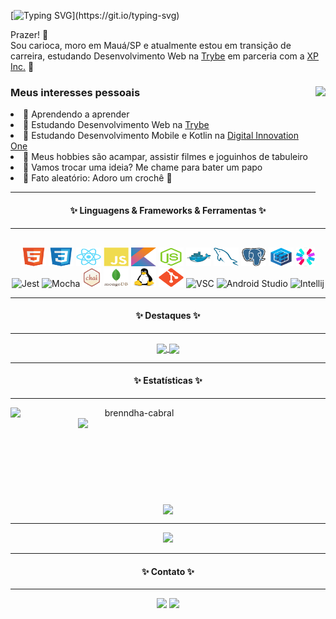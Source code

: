 [![Typing SVG](https://readme-typing-svg.herokuapp.com?color=%23FF6714&width=450&lines=Ol%C3%A1%2C+meu+nome+%C3%A9+Brenndha!;Seja+muito+bem-vindo(a)+por+aqui.)](https://git.io/typing-svg)
<p>
  Prazer! 🌿
  <br> Sou carioca, moro em Mauá/SP e atualmente estou em transição de carreira, estudando Desenvolvimento Web na <a href="https://betrybe.com">Trybe</a>  em parceria com a <a href="https://www.xpinc.com/">XP Inc.</a> 🚀
</p>

<div align="center">
  <img height="170" align="right" src="https://user-images.githubusercontent.com/87787342/169583423-7c0376fd-6545-463f-8884-002e325c8a56.png" />
  <div align="left" style="display: inline_block">
    <h3><strong>Meus interesses pessoais</strong></h3>
    <li>🌱 Aprendendo a aprender</li>
    <li>🔭 Estudando Desenvolvimento Web na <a href="https://betrybe.com">Trybe</a></li>
    <li>🔭 Estudando Desenvolvimento Mobile e Kotlin na <a href="https://www.dio.me/">Digital Innovation One</a></li>
    <li>🧘 Meus hobbies são acampar, assistir filmes e joguinhos de tabuleiro</li>
    <li>💬 Vamos trocar uma ideia? Me chame para bater um papo</li>
    <li>🎈 Fato aleatório: Adoro um crochê 🧶</li>
  </div>
</div>

<hr>
<h4 align="center">✨ Linguagens & Frameworks & Ferramentas ✨</h4>
<hr>
<div align="center" style="margin-top: 30px" style="display: inline_block">
  <img title="HTML5" alt="HTML" height="30" width="40" src="https://raw.githubusercontent.com/devicons/devicon/master/icons/html5/html5-original.svg">
  <img title="CSS3" alt="CSS" height="30" width="40" src="https://raw.githubusercontent.com/devicons/devicon/master/icons/css3/css3-original.svg">
  <img title="React" alt="React" height="30" width="40" src="https://raw.githubusercontent.com/devicons/devicon/master/icons/react/react-original.svg">
  <img title="JavaScript" alt="JavaScript" height="30" width="40" src="https://raw.githubusercontent.com/devicons/devicon/master/icons/javascript/javascript-plain.svg">
  <img title="Kotlin" alt="Kotlin" height="30" width="40" src="https://raw.githubusercontent.com/devicons/devicon/master/icons/kotlin/kotlin-original.svg">
  <img title="NodeJS" alt="NodeJS" height="30" width="40" src="https://raw.githubusercontent.com/devicons/devicon/master/icons/nodejs/nodejs-original.svg">
  <img title="Docker" alt="Docker" height="30" width="40" src="https://raw.githubusercontent.com/devicons/devicon/master/icons/docker/docker-original.svg">
  <img title="MySQL" alt="MySQL" height="30" width="40" src="https://raw.githubusercontent.com/devicons/devicon/master/icons/mysql/mysql-original.svg">
  <img title="PostreSQL" alt="PostgreSQL" height="30" width="40" src="https://raw.githubusercontent.com/devicons/devicon/master/icons/postgresql/postgresql-original.svg">
  <img title="Sequelize" alt="Sequelize" height="30" width="40" src="https://raw.githubusercontent.com/devicons/devicon/master/icons/sequelize/sequelize-original.svg">
  <img title="JWT" alt="JWT" height="30" width="30" src="./public/assets/images/jwt.png">
  <img title="Jest" alt="Jest" height="30" width="40" src="https://cdn.jsdelivr.net/gh/devicons/devicon/icons/jest/jest-plain.svg" />
  <img title="Mocha" alt="Mocha" height="30" width="40" src="https://cdn.jsdelivr.net/gh/devicons/devicon/icons/mocha/mocha-plain.svg" />
  <img title="Chai" alt="Chai" height="30" width="30" src="./public/assets/images/chai.png">
  <img title="MongoDB" alt="MongoDB" height="30" width="40" src="https://raw.githubusercontent.com/devicons/devicon/master/icons/mongodb/mongodb-original-wordmark.svg"/>
  <img title="Linux" alt="Linux" height="30" width="40" src="https://raw.githubusercontent.com/devicons/devicon/master/icons/linux/linux-original.svg"/>
  <img title="GIT" alt="GIT" height="30" width="40" src="https://raw.githubusercontent.com/devicons/devicon/master/icons/git/git-original.svg"/> 
  <img title="VSC" alt="VSC" height="30" width="40" src="https://cdn.jsdelivr.net/gh/devicons/devicon/icons/vscode/vscode-original.svg" />
  <img title="Android Studio" alt="Android Studio" height="30" width="40" src="https://cdn.jsdelivr.net/gh/devicons/devicon/icons/androidstudio/androidstudio-original.svg" />
  <img title="Intellij" alt="Intellij" height="30" width="40" src="https://cdn.jsdelivr.net/gh/devicons/devicon/icons/intellij/intellij-original.svg" />
</div>

<hr>
<h4 align="center">✨ Destaques ✨</h4>
<hr>
<div align="center">
  <a href="https://github.com/brenndha-cabral/blogs-api">
  <img align="center" src="https://github-readme-stats.vercel.app/api/pin/?username=brenndha-cabral&repo=blogs-api&theme=gruvbox" />
 </a>
 <a href="https://github.com/brenndha-cabral/pokemons-api">
  <img align="center" src="https://github-readme-stats.vercel.app/api/pin/?username=brenndha-cabral&repo=pokemons-api&theme=gruvbox" />
 </a>
 </div>
 
<hr>
<h4 align="center">✨ Estatísticas ✨</h4>
<hr>
<p align=center>
  <div align=center>
    <a href="https://github.com/brenndha-cabral" title="brenndha-cabral profile">
      <img align="left" width=396 src="https://github-readme-streak-stats.herokuapp.com/?user=brenndha-cabral&theme=gruvbox&border=61dafb&hide_border=true" alt="brenndha-cabral" />
    </a>
    <a href="https://github.com/brenndha-cabral" title="brenndha-cabral profile">
      <img align="right" width=396 src="https://github-readme-stats.vercel.app/api?username=brenndha-cabral&show_icons=true&theme=gruvbox&border_color=61dafb&hide_border=true" />
    </a>
  </div>
  <br><br><br><br><br><br><br><br><br>
  <div align=center>
    <a href="https://github.com/brenndha-cabral" title="brenndha-cabral profile">
      <img width=325 align="center" src="https://github-readme-stats.vercel.app/api/top-langs/?username=brenndha-cabral&hide=c%23&langs_count=10,powershell,Mathematica,Ruby,Objective-C,Objective-C%2b%2b,Cuda&title_color=fabd2f&text_color=ffffff&icon_color=fabd2f&bg_color=282828&langs_count=8&layout=compact&border_color=fabd2f&hide_border=true" />
    </a>
  </div>
</p>
<hr>
<div align="center">
  <a href="https://www.codewars.com/users/brenndha-cabral" target="_blank">
    <img src="https://www.codewars.com/users/brenndha-cabral/badges/small">
  </a>
</div>
<hr>
<h4 align="center">✨ Contato ✨</h4>
<hr>
<div align=center>
  <a href="https://www.linkedin.com/in/brenndhacabral/" target="_blank"><img src="https://img.shields.io/badge/-LinkedIn-%230077B5?style=for-the-badge&logo=linkedin&logoColor=white" target="_blank"></a> 
  <a href=mailto:brenndha.cabral@yahoo.com target="_blank"><img src="https://img.shields.io/badge/-Yahoo-561af8?style=for-the-badge&logo=yahoo&logoColor=white"></a>
</div>
